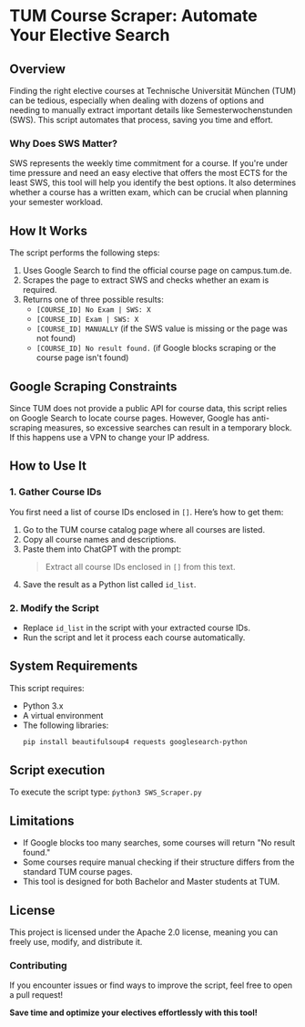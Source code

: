 # TUM Course Scraper: Automate Your Elective Search

## Overview
Finding the right elective courses at Technische Universität München (TUM) can be tedious, especially when dealing with dozens of options and needing to manually extract important details like Semesterwochenstunden (SWS). This script automates that process, saving you time and effort.

### **Why Does SWS Matter?**
SWS represents the weekly time commitment for a course. If you're under time pressure and need an easy elective that offers the most ECTS for the least SWS, this tool will help you identify the best options. It also determines whether a course has a written exam, which can be crucial when planning your semester workload.

## **How It Works**
The script performs the following steps:
1. Uses Google Search to find the official course page on campus.tum.de.
2. Scrapes the page to extract SWS and checks whether an exam is required.
3. Returns one of three possible results:
   - `[COURSE_ID] No Exam | SWS: X`
   - `[COURSE_ID] Exam | SWS: X`
   - `[COURSE_ID] MANUALLY` (if the SWS value is missing or the page was not found)
   - `[COURSE_ID] No result found.` (if Google blocks scraping or the course page isn't found)

## **Google Scraping Constraints**
Since TUM does not provide a public API for course data, this script relies on Google Search to locate course pages. However, Google has anti-scraping measures, so excessive searches can result in a temporary block. If this happens use a VPN to change your IP address.

## **How to Use It**
### **1. Gather Course IDs**
You first need a list of course IDs enclosed in `[]`. Here’s how to get them:
1. Go to the TUM course catalog page where all courses are listed.
2. Copy all course names and descriptions.
3. Paste them into ChatGPT with the prompt:
   > Extract all course IDs enclosed in `[]` from this text.
4. Save the result as a Python list called `id_list`.

### **2. Modify the Script**
- Replace `id_list` in the script with your extracted course IDs.
- Run the script and let it process each course automatically.

## **System Requirements**
This script requires:
- Python 3.x
- A virtual environment
- The following libraries:
  ```sh
  pip install beautifulsoup4 requests googlesearch-python
  ```

## **Script execution**
To execute the script type: ```ṕython3 SWS_Scraper.py```

## **Limitations**
- If Google blocks too many searches, some courses will return "No result found."
- Some courses require manual checking if their structure differs from the standard TUM course pages.
- This tool is designed for both Bachelor and Master students at TUM.

## **License**
This project is licensed under the Apache 2.0 license, meaning you can freely use, modify, and distribute it.

### **Contributing**
If you encounter issues or find ways to improve the script, feel free to open a pull request!

**Save time and optimize your electives effortlessly with this tool!**

